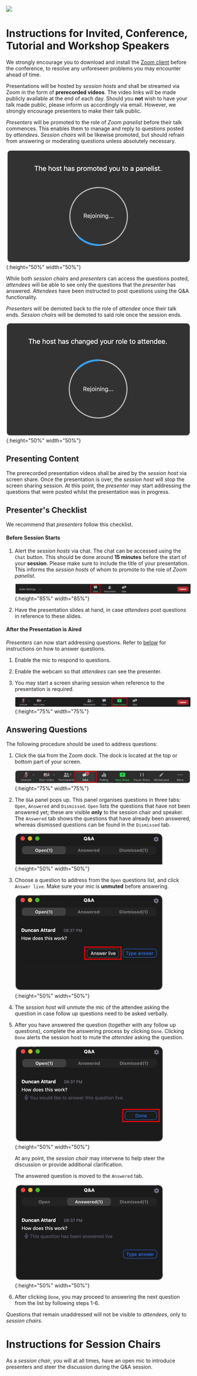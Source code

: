 
[![](https://www.discotec.org/2021/discotec2021-banner.jpeg)](https://www.discotec.org/2021/)

# Instructions for Invited, Conference, Tutorial and Workshop Speakers

We strongly encourage you to download and install the [Zoom client](https://zoom.us) before the conference, to resolve any unforeseen problems you may encounter ahead of time. 

Presentations will be hosted by *session hosts* and shall be streamed via Zoom in the form of **prerecorded videos**. The video links will be made publicly available at the end of each day. Should you **not** wish to have your talk made public, please inform us accordingly via email. However, we strongly encourage presenters to make their talk public.

*Presenters* will be promoted to the role of *Zoom panelist* before their talk commences. This enables them to manage and reply to questions posted by *attendees*. *Session chairs* will be likewise promoted, but should refrain from answering or moderating questions unless absolutely necessary. 

![Zoom panelist](screenshots/zoom_panelist.png){:height="50%" width="50%"}

While both *session chairs* and *presenters* can access the questions posted, *attendees* will be able to see only the questions that the *presenter* has answered. *Attendees* have been instructed to post questions using the Q&A functionality.

*Presenters* will be demoted back to the role of *attendee* once their talk ends. *Session chairs* will be demoted to said role once the session ends.

![Zoom attendee](screenshots/zoom_attendee.png){:height="50%" width="50%"}

## Presenting Content

The prerecorded presentation videos shall be aired by the *session host* via screen share. Once the presentation is over, the *session host* will stop the screen sharing session. At this point, the *presenter* may start addressing the questions that were posted whilst the presentation was in progress. 

## Presenter's Checklist

We recommend that *presenters* follow this checklist.

#### Before Session Starts

1. Alert the *session hosts* via chat. The chat can be accessed using the `Chat` button. This should be done around **15 minutes** before the start of your **session**. Please make sure to include the title of your presentation. This informs the *session hosts* of whom to promote to the role of *Zoom panelist*.

    ![Q&A](screenshots/chat.png){:height="85%" width="85%"}

2. Have the presentation slides at hand, in case *attendees* post questions in reference to these slides.

#### After the Presentation is Aired

*Presenters* can now start addressing questions. Refer to [below](#answering-questions) for instructions on how to answer questions.

1. Enable the mic to respond to questions.

2. Enable the webcam so that *attendees* can see the presenter.

3. You may start a screen sharing session when reference to the presentation is required.

    ![Share Screen](screenshots/share_screen.png){:height="75%" width="75%"}


## Answering Questions

The following procedure should be used to address questions:

1. Click the `Q&A` from the Zoom dock. The dock is located at the top or bottom part of your screen.

    ![Client](screenshots/dock.png){:height="75%" width="75%"}

2. The `Q&A` panel pops up. This panel organises questions in three tabs: `Open`, `Answered` and `Dismissed`. `Open` lists the questions that have not been answered yet; these are visible **only** to the session chair and speaker. The `Answered` tab shows the questions that have already been answered, whereas dismissed questions can be found in the `Dismissed` tab.

    ![Q&A](screenshots/q_and_a_presenter_dialog.png){:height="50%" width="50%"}
    
3. Choose a question to address from the `Open` questions list, and click `Answer live`. Make sure your mic is **unmuted** before answering.

    ![Q&A](screenshots/before_answered_live.png){:height="50%" width="50%"}

4. The *session host* will unmute the mic of the attendee asking the question in case follow up questions need to be asked verbally.

5. After you have answered the question (together with any follow up questions), complete the answering process by clicking `Done`. Clicking `Done` alerts the session host to mute the *attendee* asking the question.

    ![Q&A](screenshots/after_answered_live.png){:height="50%" width="50%"}

    At any point, the *session chair* may intervene to help steer the discussion or provide additional clarification.    

    The answered question is moved to the `Answered` tab.

    ![Q&A](screenshots/answered_live.png){:height="50%" width="50%"}

6. After clicking `Done`, you may proceed to answering the next question from the list by following steps 1-6.

Questions that remain unaddressed will not be visible to *attendees*, only to *session chairs*.

# Instructions for Session Chairs

As a *session chair*, you will at all times, have an open mic to introduce presenters and steer the discussion during the Q&A session.






<!-- # Instructions for Us

To handle questions:

1. Once the speaker presses answer live, this will be shown on the screen

2. We should unmute the asker of the question, so that he can ask follow up questions. Once the question has been answered we unmute the asker. -->


